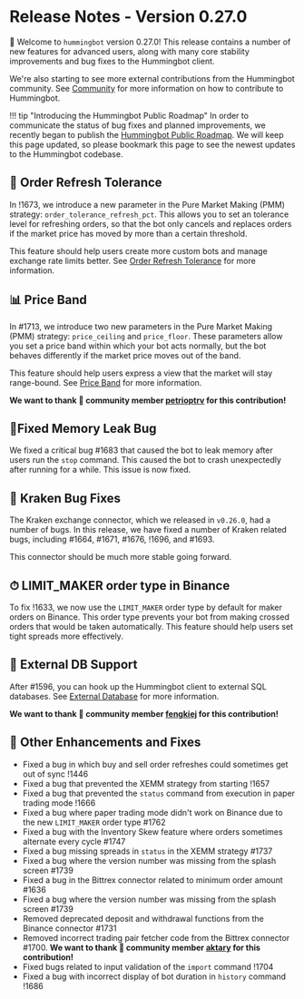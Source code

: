 # Release Notes - Version 0.27.0

🚀 Welcome to `hummingbot` version 0.27.0! This release contains a number of new features for advanced users, along with many core stability improvements and bug fixes to the Hummingbot client.

We're also starting to see more external contributions from the Hummingbot community. See [Community](/developers/#contributing-to-hummingbot) for more information on how to contribute to Hummingbot.

!!! tip "Introducing the Hummingbot Public Roadmap"
    In order to communicate the status of bug fixes and planned improvements, we recently began to publish the [Hummingbot Public Roadmap](https://github.com/hummingbot/hummingbot/projects/2). We will keep this page updated, so please bookmark this page to see the newest updates to the Hummingbot codebase.

## 🔄 Order Refresh Tolerance

In !1673, we introduce a new parameter in the Pure Market Making (PMM) strategy: `order_tolerance_refresh_pct`. This allows you to set an tolerance level for refreshing orders, so that the bot only cancels and replaces orders if the market price has moved by more than a certain threshold.

This feature should help users create more custom bots and manage exchange rate limits better. See [Order Refresh Tolerance](/strategy-configs/order-refresh-tolerance/) for more information.

## 📊 Price Band

In #1713, we introduce two new parameters in the Pure Market Making (PMM) strategy: `price_ceiling` and `price_floor`. These parameters allow you set a price band within which your bot acts normally, but the bot behaves differently if the market price moves out of the band.

This feature should help users express a view that the market will stay range-bound. See [Price Band](/strategy-configs/price-band/) for more information.

**We want to thank 🙏 community member [petrioptrv](https://github.com/petioptrv) for this contribution!**

## 🐞Fixed Memory Leak Bug

We fixed a critical bug #1683 that caused the bot to leak memory after users run the `stop` command. This caused the bot to crash unexpectedly after running for a while. This issue is now fixed.

## 🐙 Kraken Bug Fixes

The Kraken exchange connector, which we released in `v0.26.0`, had a number of bugs. In this release, we have fixed a number of Kraken related bugs, including #1664, #1671, #1676, !1696, and #1693.

This connector should be much more stable going forward.

## ⏱ LIMIT_MAKER order type in Binance

To fix !1633, we now use the `LIMIT_MAKER` order type by default for maker orders on Binance. This order type prevents your bot from making crossed orders that would be taken automatically. This feature should help users set tight spreads more effectively.

## 🐞 External DB Support 

After #1596, you can hook up the Hummingbot client to external SQL databases. See [External Database](https://docs.hummingbot.io/global-configs/external-db/) for more information.

**We want to thank 🙏 community member [fengkiej](https://github.com/fengkiej) for this contribution!**

## 🐞 Other Enhancements and Fixes
* Fixed a bug in which buy and sell order refreshes could sometimes get out of sync !1446
* Fixed a bug that prevented the XEMM strategy from starting !1657
* Fixed a bug that prevented the `status` command from execution in paper trading mode !1666
* Fixed a bug where paper trading mode didn't work on Binance due to the new `LIMIT_MAKER` order type #1762
* Fixed a bug with the Inventory Skew feature where orders sometimes alternate every cycle #1747
* Fixed a bug missing spreads in `status` in the XEMM strategy #1737
* Fixed a bug where the version number was missing from the splash screen #1739
* Fixed a bug in the Bittrex connector related to minimum order amount #1636
* Fixed a bug where the version number was missing from the splash screen #1739
* Removed deprecated deposit and withdrawal functions from the Binance connector #1731
* Removed incorrect trading pair fetcher code from the Bittrex connector #1700. **We want to thank 🙏 community member [aktary](https://github.com/aktary) for this contribution!**
* Fixed bugs related to input validation of the `import` command !1704
* Fixed a bug with incorrect display of bot duration in `history` command !1686

